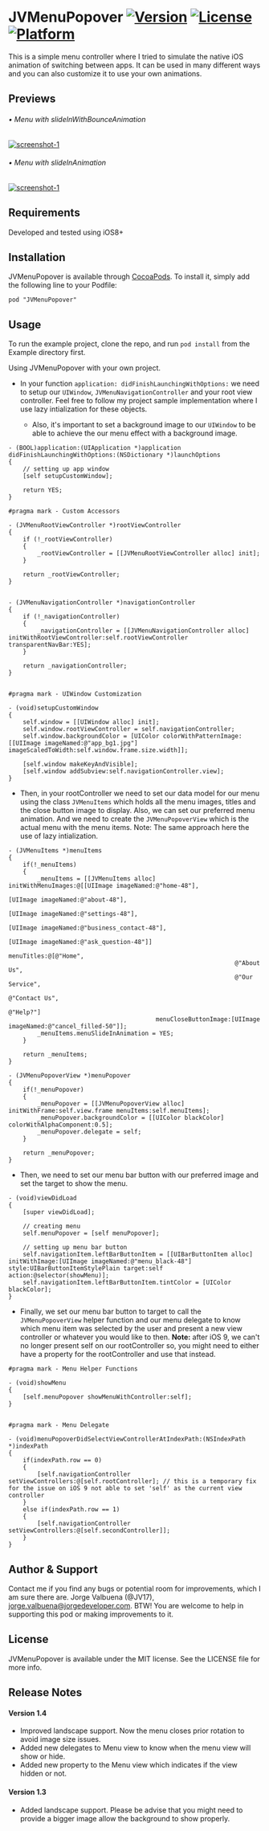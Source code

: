 # JVMenuPopover [![Version](https://img.shields.io/cocoapods/v/JVMenuPopover.svg?style=flat)](http://cocoadocs.org/docsets/JVMenuPopover) [![License](https://img.shields.io/cocoapods/l/JVMenuPopover.svg?style=flat)](http://cocoadocs.org/docsets/JVMenuPopover) [![Platform](https://img.shields.io/cocoapods/p/JVMenuPopover.svg?style=flat)](http://cocoadocs.org/docsets/JVMenuPopover)

This is a simple menu controller where I tried to simulate the native iOS animation of switching between apps. It can be used in many different ways and you can also customize it to use your own animations.

## Previews

###### • Menu with slideInWithBounceAnimation

<a href="http://www.youtube.com/watch?feature=player_embedded&v=ySgPzJJSCAg?autoplay=1" target="_blank">![screenshot-1](Previews/jvmenu.preview1.gif)</a>

###### • Menu with slideInAnimation

<a href="http://www.youtube.com/watch?feature=player_embedded&v=2MG6kVMMuTo?autoplay=1" target="_blank">![screenshot-1](Previews/jvmenu.preview2.gif)</a>

## Requirements

Developed and tested using iOS8+

## Installation

JVMenuPopover is available through [CocoaPods](http://cocoapods.org). To install
it, simply add the following line to your Podfile:

```
pod "JVMenuPopover"
```

## Usage

To run the example project, clone the repo, and run `pod install` from the Example directory first.

Using JVMenuPopover with your own project.

* In your function `application: didFinishLaunchingWithOptions:` we need to setup our `UIWindow`, `JVMenuNavigationController` and your root view controller. Feel free to follow my project sample implementation where I use lazy intialization for these objects. 
    
    * Also, it's important to set a background image to our `UIWindow` to be able to achieve the our menu effect with a background image.
    
```objc 
- (BOOL)application:(UIApplication *)application didFinishLaunchingWithOptions:(NSDictionary *)launchOptions
{
    // setting up app window
    [self setupCustomWindow];

    return YES;
}

#pragma mark - Custom Accessors

- (JVMenuRootViewController *)rootViewController
{
    if (!_rootViewController)
    {
        _rootViewController = [[JVMenuRootViewController alloc] init];
    }

    return _rootViewController;
}


- (JVMenuNavigationController *)navigationController
{
    if (!_navigationController)
    {
        _navigationController = [[JVMenuNavigationController alloc] initWithRootViewController:self.rootViewController transparentNavBar:YES];
    }

    return _navigationController;
}


#pragma mark - UIWindow Customization

- (void)setupCustomWindow
{
    self.window = [[UIWindow alloc] init];
    self.window.rootViewController = self.navigationController;
    self.window.backgroundColor = [UIColor colorWithPatternImage:[[UIImage imageNamed:@"app_bg1.jpg"] imageScaledToWidth:self.window.frame.size.width]];

    [self.window makeKeyAndVisible];
    [self.window addSubview:self.navigationController.view];
}
```

* Then, in your rootController we need to set our data model for our menu using the class `JVMenuItems` which holds all the menu images, titles and the close button image to display. Also, we can set our preferred menu animation. And we need to create the `JVMenuPopoverView` which is the actual menu with the menu items. Note: The same approach here the use of lazy intialization.

```objc
- (JVMenuItems *)menuItems
{
    if(!_menuItems)
    {
        _menuItems = [[JVMenuItems alloc] initWithMenuImages:@[[UIImage imageNamed:@"home-48"],
                                                               [UIImage imageNamed:@"about-48"],
                                                               [UIImage imageNamed:@"settings-48"],
                                                               [UIImage imageNamed:@"business_contact-48"],
                                                               [UIImage imageNamed:@"ask_question-48"]]
                                                  menuTitles:@[@"Home",
                                                               @"About Us",
                                                               @"Our Service",
                                                               @"Contact Us",
                                                               @"Help?"]
                                         menuCloseButtonImage:[UIImage imageNamed:@"cancel_filled-50"]];
        _menuItems.menuSlideInAnimation = YES; 
    }

    return _menuItems;
}

- (JVMenuPopoverView *)menuPopover
{
    if(!_menuPopover)
    {
        _menuPopover = [[JVMenuPopoverView alloc] initWithFrame:self.view.frame menuItems:self.menuItems];
        _menuPopover.backgroundColor = [[UIColor blackColor] colorWithAlphaComponent:0.5];
        _menuPopover.delegate = self;
    }

    return _menuPopover;
}
```


* Then, we need to set our menu bar button with our preferred image and set the target to show the menu.

```objc
- (void)viewDidLoad
{
    [super viewDidLoad];

    // creating menu
    self.menuPopover = [self menuPopover];

    // setting up menu bar button
    self.navigationItem.leftBarButtonItem = [[UIBarButtonItem alloc] initWithImage:[UIImage imageNamed:@"menu_black-48"] style:UIBarButtonItemStylePlain target:self action:@selector(showMenu)];
    self.navigationItem.leftBarButtonItem.tintColor = [UIColor blackColor];
}
```

* Finally, we set our menu bar button to target to call the `JVMenuPopoverView` helper function and our menu delegate to know which menu item was selected by the user and present a new view controller or whatever you would like to then. **Note:** after iOS 9, we can't no longer present self on our rootController so, you might need to either have a property for the rootController and use that instead.  

```objc
#pragma mark - Menu Helper Functions

- (void)showMenu
{
    [self.menuPopover showMenuWithController:self];
}


#pragma mark - Menu Delegate

- (void)menuPopoverDidSelectViewControllerAtIndexPath:(NSIndexPath *)indexPath
{
    if(indexPath.row == 0)
    {
        [self.navigationController setViewControllers:@[self.rootController]; // this is a temporary fix for the issue on iOS 9 not able to set 'self' as the current view controller
    }
    else if(indexPath.row == 1)
    {
        [self.navigationController setViewControllers:@[self.secondController]];
    }
}
```


## Author & Support

Contact me if you find any bugs or potential room for improvements, which I am sure there are. Jorge Valbuena (@JV17), jorge.valbuena@jorgedeveloper.com. BTW! You are welcome to help in supporting this pod or making improvements to it.

## License

JVMenuPopover is available under the MIT license. See the LICENSE file for more info.

## Release Notes

#### Version 1.4

* Improved landscape support. Now the menu closes prior rotation to avoid image size issues.
* Added new delegates to Menu view to know when the menu view will show or hide.
* Added new property to the Menu view which indicates if the view hidden or not.


#### Version 1.3

* Added landscape support. Please be advise that you might need to provide a bigger image allow the background to show properly.

